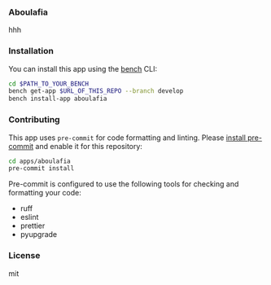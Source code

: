 ### Aboulafia

hhh

### Installation

You can install this app using the [bench](https://github.com/frappe/bench) CLI:

```bash
cd $PATH_TO_YOUR_BENCH
bench get-app $URL_OF_THIS_REPO --branch develop
bench install-app aboulafia
```

### Contributing

This app uses `pre-commit` for code formatting and linting. Please [install pre-commit](https://pre-commit.com/#installation) and enable it for this repository:

```bash
cd apps/aboulafia
pre-commit install
```

Pre-commit is configured to use the following tools for checking and formatting your code:

- ruff
- eslint
- prettier
- pyupgrade

### License

mit
